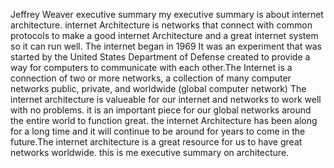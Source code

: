 Jeffrey Weaver 
executive summary
my executive summary is about internet architecture.
internet Architecture is networks that connect with common protocols to make a good internet Architecture and a great internet system so it can run well.
The internet began in 1969 It was an experiment that was started by the United States Department of 
Defense created to provide a way for computers to communicate with each other.The Internet is a connection of two or more networks, a collection of many computer networks public, private, 
and worldwide (global computer network)
The internet architecture is valueable for our internet and networks to work well with no problems.
it is an important piece for our global networks around the entire world to function great.
the internet Architecture has been along for a long time and it will continue to be around for years to come in the future.The internet architecture is a great resource for us to have great networks worldwide.
this is me executive summary on architecture.
